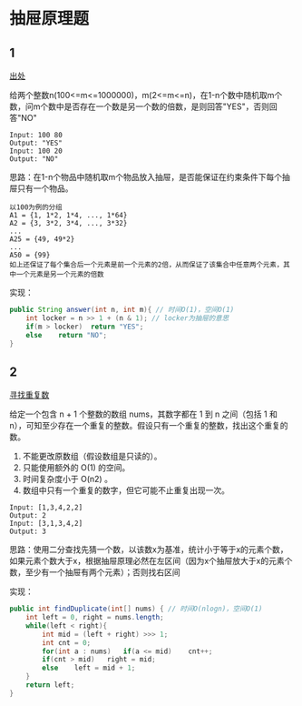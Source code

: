 # 抽屉原理题

## 1

[出处](https://blog.csdn.net/Destinymiao/article/details/81392751)

给两个整数n(100<=m<=1000000)，m(2<=m<=n)，在1-n个数中随机取m个数，问m个数中是否存在一个数是另一个数的倍数，是则回答"YES"，否则回答"NO"

```
Input: 100 80 
Output: "YES"
Input: 100 20
Output: "NO"
```

思路：在1-n个物品中随机取m个物品放入抽屉，是否能保证在约束条件下每个抽屉只有一个物品。

```
以100为例的分组
A1 = {1, 1*2, 1*4, ..., 1*64}
A2 = {3, 3*2, 3*4, ..., 3*32}
...
A25 = {49, 49*2}
...
A50 = {99}
如上还保证了每个集合后一个元素是前一个元素的2倍，从而保证了该集合中任意两个元素，其中一个元素是另一个元素的倍数
```

实现：

```java
public String answer(int n, int m){ // 时间O(1)，空间O(1)
    int locker = n >> 1 + (n & 1); // locker为抽屉的意思
    if(m > locker)	return "YES";
    else	return "NO";
}
```



## 2

[寻找重复数](https://leetcode-cn.com/problems/find-the-duplicate-number/)

给定一个包含 n + 1 个整数的数组 nums，其数字都在 1 到 n 之间（包括 1 和 n），可知至少存在一个重复的整数。假设只有一个重复的整数，找出这个重复的数。

1. 不能更改原数组（假设数组是只读的）。
2. 只能使用额外的 O(1) 的空间。
3. 时间复杂度小于 O(n2) 。
4. 数组中只有一个重复的数字，但它可能不止重复出现一次。

```
Input: [1,3,4,2,2]
Output: 2
Input: [3,1,3,4,2]
Output: 3
```

思路：使用二分查找先猜一个数，以该数x为基准，统计小于等于x的元素个数，如果元素个数大于x，根据抽屉原理必然在左区间（因为x个抽屉放大于x的元素个数，至少有一个抽屉有两个元素）；否则找右区间

实现：

```java
public int findDuplicate(int[] nums) { // 时间O(nlogn)，空间O(1)
    int left = 0, right = nums.length;
    while(left < right){
        int mid = (left + right) >>> 1;
        int cnt = 0;
        for(int a : nums)   if(a <= mid)    cnt++;
        if(cnt > mid)   right = mid;
        else    left = mid + 1;
    }
    return left;
}
```





